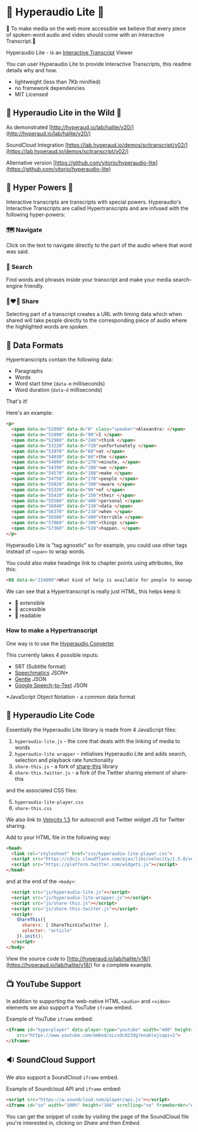 # :butterfly: Hyperaudio Lite :butterfly:

:high_brightness: To make media on the web more accessible we believe that every piece of spoken-word audio and video should come with an Interactive Transcript.:high_brightness:

Hyperaudio Lite - is an [Interactive Transcript](https://en.wikipedia.org/wiki/Interactive_transcripts) Viewer 

You can user Hyperaudio Lite to provide Interactive Transcripts, this readme details why and how.

* lightweight (less than 7Kb minified)
* no framework dependencies
* MIT Licensed

## :tiger: Hyperaudio Lite in the Wild :tiger:

As demonstrated [http://hyperaud.io/lab/halite/v20/](http://hyperaud.io/lab/halite/v20/)

SoundCloud Integration [https://lab.hyperaud.io/demos/scitranscript/v02/](https://lab.hyperaud.io/demos/scitranscript/v02/)

Alternative version [https://github.com/vitorio/hyperaudio-lite](https://github.com/vitorio/hyperaudio-lite)

## :star2: Hyper Powers :star2:

Interactive transcripts are transcripts with special powers. Hyperaudio's Interactive Transcripts are called Hypertranscripts and are infused with the following hyper-powers:

### :world_map: Navigate
Click on the text to navigate directly to the part of the audio where that word was said.
### :mag_right: Search
Find words and phrases inside your transcript and make your media search-engine friendly.
### :couple_with_heart_woman_woman: Share
Selecting part of a transcript creates a URL with timing data which when shared will take people directly to the corresponding piece of audio where the highlighted words are spoken.


## :vhs: Data Formats

Hypertranscripts contain the following data:
* Paragraphs
* Words
* Word start time (`data-m` milliseconds)
* Word duration (`data-d` milliseconds)

That's it!

Here's an example:

```html
<p>
  <span data-m="52890" data-d="0" class="speaker">Alexandra: </span>
  <span data-m="52890" data-d="90">I </span>
  <span data-m="52980" data-d="240">think </span>
  <span data-m="53220" data-d="720">unfortunately </span>
  <span data-m="53970" data-d="60">at </span>
  <span data-m="54030" data-d="60">the </span>
  <span data-m="54090" data-d="270">minute, </span>
  <span data-m="54390" data-d="180">we </span>
  <span data-m="54570" data-d="180">make </span>
  <span data-m="54750" data-d="270">people </span>
  <span data-m="55020" data-d="300">aware </span>
  <span data-m="55320" data-d="90">of </span>
  <span data-m="55410" data-d="150">their </span>
  <span data-m="55560" data-d="480">personal </span>
  <span data-m="56040" data-d="330">data </span>
  <span data-m="56370" data-d="210">when </span>
  <span data-m="56580" data-d="480">terrible </span>
  <span data-m="57060" data-d="300">things </span>
  <span data-m="57360" data-d="510">happen. </span>
</p>
```

Hyperaudio Lite is "tag agnostic" so for example, you could use other tags instead of `<span>` to wrap words.

You could also make headings link to chapter points using attributes, like this:

```html
<h5 data-m="214800">What kind of help is available for people to manage their own data?</h5>
```

We can see that a Hypertranscript is really just HTML, this helps keep it:

* :clap: extensible 
* :clap: accessible  
* :clap: readable 

### How to make a Hypertranscript

One way is to use the [Hyperaudio Converter](https://hyperaud.io/converter/)

This currently takes 4 possible inputs:

* SRT (Subtitle format)
* [Speechmatics](https://www.speechmatics.com/) JSON*
* [Gentle](https://github.com/lowerquality/gentle) JSON
* [Google Speech-to-Text](https://cloud.google.com/speech-to-text/) JSON

*JavaScript Object Notation - a common data format

## :floppy_disk: Hyperaudio Lite Code

Essentially the Hyperaudio Lite library is made from 4 JavaScript files:

1. `hyperaudio-lite.js` - the core that deals with the linking of media to words
2. `hyperaudio-lite wrapper` - initialises Hyperaudio Lite and adds search, selection and playback rate functionality 
3. `share-this.js` - a fork of [share-this](https://github.com/MaxArt2501/share-this) library 
4. `share-this.twitter.js` - a fork of the Twitter sharing element of share-this

and the associated CSS files:

5. `hyperaudio-lite-player.css`
6. `share-this.css`

We also link to [Velocity 1.5](https://github.com/julianshapiro/velocity) for autoscroll and Twitter widget JS for Twitter sharing.

Add to your HTML file in the following way:

```HTML
<head>
  <link rel="stylesheet" href="css/hyperaudio-lite-player.css">
  <script src="https://cdnjs.cloudflare.com/ajax/libs/velocity/1.5.0/velocity.js"></script>
  <script src="https://platform.twitter.com/widgets.js"></script>
</head>
```
and at the end of the `<body>`:

```html
  <script src="js/hyperaudio-lite.js"></script>
  <script src="js/hyperaudio-lite-wrapper.js"></script>
  <script src="js/share-this.js"></script>
  <script src="js/share-this-twitter.js"></script>
  <script>
    ShareThis({
      sharers: [ ShareThisViaTwitter ],
      selector: "article"
    }).init();
  </script>
</body>
```

View the source code to [http://hyperaud.io/lab/halite/v18/](https://hyperaud.io/lab/halite/v18/) for a complete example.

## :tv: YouTube Support 

In addition to supporting the web-native HTML `<audio>` and `<video>` elements we also support a YouTube `iframe` embed.

Example of YouTube `iframe` embed:

```html
<iframe id="hyperplayer" data-player-type="youtube" width="400" height="300" frameborder="no" allow="autoplay"
    src="https://www.youtube.com/embed/xLcsdc823dg?enablejsapi=1">
</iframe>
```

## :sound: SoundCloud Support 

We also support a SoundCloud `iframe` embed.

Example of Soundcloud API and `iframe` embed:

```html
<script src="https://w.soundcloud.com/player/api.js"></script>
<iframe id="so" width="100%" height="166" scrolling="no" frameborder="no" allow="autoplay" src="https://w.soundcloud.com/player/?url=https%3A//api.soundcloud.com/tracks/730479133&color=%23ff5500&auto_play=false&hide_related=false&show_comments=true&show_user=true&show_reposts=false&show_teaser=true"></iframe>
```
You can get the snippet of code by visiting the page of the SoundCloud file you're interested in, clicking on *Share* and then *Embed*.
